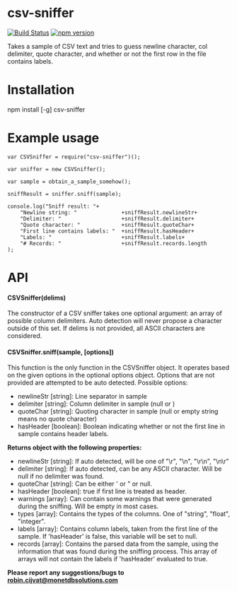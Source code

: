 # csv-sniffer
[![Build Status](https://travis-ci.org/MonetDB/npm-csv-sniffer.svg)](https://travis-ci.org/MonetDB/npm-csv-sniffer)
[![npm version](https://badge.fury.io/js/csv-sniffer.svg)](http://badge.fury.io/js/csv-sniffer)

Takes a sample of CSV text and tries to guess newline character, col delimiter, quote character, and whether or not the first row in the file contains labels.

# Installation
npm install [-g] csv-sniffer

# Example usage

```
var CSVSniffer = require("csv-sniffer")();

var sniffer = new CSVSniffer();

var sample = obtain_a_sample_somehow();

sniffResult = sniffer.sniff(sample);

console.log("Sniff result: "+
	"Newline string: "				+sniffResult.newlineStr+
	"Delimiter: "					+sniffResult.delimiter+
	"Quote character: " 			+sniffResult.quoteChar+
	"First line contains labels: "	+sniffResult.hasHeader+
	"Labels: "						+sniffResult.labels+
	"# Records: "					+sniffResult.records.length
);
```


# API

#### CSVSniffer(delims)
The constructor of a CSV sniffer takes one optional argument: an array of possible column delimiters. 
Auto detection will never propose a character outside of this set. If delims is not provided, all
ASCII characters are considered.

#### CSVSniffer.sniff(sample, [options])
This function is the only function in the CSVSniffer object. It operates based on the
given options in the optional options object. Options that are not provided
are attempted to be auto detected. Possible options:

- newlineStr [string]: Line separator in sample
- delimiter [string]: Column delimiter in sample (null or )
- quoteChar [string]: Quoting character in sample (null or empty string means no quote character)
- hasHeader [boolean]: Boolean indicating whether or not the first line in sample contains header labels.
             
<a name="sniffresult"></a>**Returns object with the following properties:**

- newlineStr [string]: If auto detected, will be one of "\r", "\n", "\r\n", "\n\r"
- delimiter [string]: If auto detected, can be any ASCII character. Will be null if no delimiter was found.
- quoteChar [string]: Can be either ' or " or null.
- hasHeader [boolean]: true if first line is treated as header.
- warnings [array]: Can contain some warnings that were generated during the sniffing. Will be empty in most cases.
- types [array]: Contains the types of the columns. One of "string", "float", "integer".
- labels [array]: Contains column labels, taken from the first line of the sample. If 'hasHeader' is false, this variable will be set to null.
- records [array]: Contains the parsed data from the sample, using the information that was found during the sniffing process. This array of arrays will not contain the labels if 'hasHeader' evaluated to true.

**Please report any suggestions/bugs to robin.cijvat@monetdbsolutions.com**
